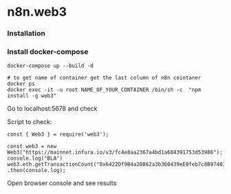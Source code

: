 # n8n.web3

### Installation
### Install docker-compose

```
docker-compose up --build -d

# to get name of container get the last column of n8n cointaner
docker ps
docker exec -it -u root NAME_OF_YOUR_CONTAINER /bin/sh -c  "npm install -g web3"
```

Go to localhost:5678 and check

Script to check:


```
const { Web3 } = require('web3');

const web3 = new Web3("https://mainnet.infura.io/v3/fc4e8aa2367a4bd1a684391753d53986");
console.log("BLA")
web3.eth.getTransactionCount("0x6422Df9B4a20862a3b360439eE0feb7c8B974036")
.then(console.log);
```

Open browser console and see results
